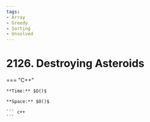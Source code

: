 ```yaml
---
tags:
- Array
- Greedy
- Sorting
- Unsolved
---
```



# 2126. Destroying Asteroids

=== "C++"

    **Time:** $O()$

    **Space:** $O()$

    ``` c++
    ```